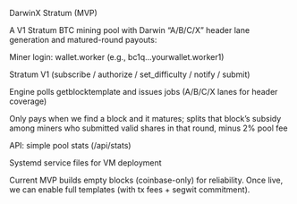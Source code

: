 DarwinX Stratum (MVP)

A V1 Stratum BTC mining pool with Darwin “A/B/C/X” header lane generation and matured-round payouts:

Miner login: wallet.worker (e.g., bc1q...yourwallet.worker1)

Stratum V1 (subscribe / authorize / set_difficulty / notify / submit)

Engine polls getblocktemplate and issues jobs (A/B/C/X lanes for header coverage)

Only pays when we find a block and it matures; splits that block’s subsidy among miners who submitted valid shares in that round, minus 2% pool fee

API: simple pool stats (/api/stats)

Systemd service files for VM deployment

Current MVP builds empty blocks (coinbase-only) for reliability. Once live, we can enable full templates (with tx fees + segwit commitment).

